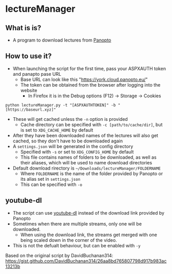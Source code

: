 # lectureManager
## What is is?
* A program to download lectures from [Panopto](https://www.panopto.com/)

## How to use it?
* When launching the script for the first time, pass your ASPXAUTH token and panapto pase URL
  * Base URL can look like this "https://york.cloud.panopto.eu/"
  * The token can be obtained from the browser after logging into the website
    * In Firefox it is in the Debug options (F12) -> Storage -> Cookies
```
python lectureManager.py -t "[ASPXAUTHTOKEN]" -b "[https://baseurl.xyz]"
```
* These will get cached unless the `-n` option is provided
  * Cache directory can be specified with `-c [path/to/cache/dir]`, but is set to `XDG_CACHE_HOME` by default
* After they have been downloaded names of the lectures will also get cached, so they don't have to be downloaded again
* A `settings.json` will be generated in the config directory
  * Specified with `-s` or set to `XDG_CONFIG_HOME` by default
  * This file contains names of folders to be downloaded, as well as their aliases, which will be used to name download directories
* Default download rirectory is `~/Downloads/lectureManager/FOLDERNAME`
  * Where `FOLDERNAME` is the name of the folder provided by Panopto or its alias set in `settings.json`
  * This can be specified with `-o`
  
  
## youtube-dl
* The script can use [youtube-dl](https://youtube-dl.org/) instead of the download link provided by Panopto
* Sometimes when there are multiple streams, only one will be downloaded.
  * When using the download link, the streams get merged with one being scaled down in the corner of the video.
* This is not the defualt behaviour, but can be enabled with `-y`

Based on the original script by DavidBuchanan314: https://gist.github.com/DavidBuchanan314/26aa8bd765807798d917b983ac13213b
